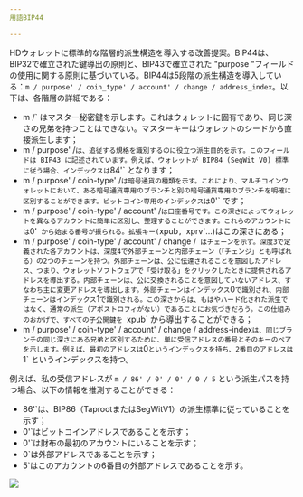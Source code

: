 ```yaml
---
用語BIP44

---
```

HDウォレットに標準的な階層的派生構造を導入する改善提案。BIP44は、BIP32で確立された鍵導出の原則と、BIP43で確立された "purpose "フィールドの使用に関する原則に基づいている。BIP44は5段階の派生構造を導入している：`m / purpose' / coin_type' / account' / change / address_index`。以下は、各階層の詳細である：


- m /` はマスター秘密鍵を示します。これはウォレットに固有であり、同じ深さの兄弟を持つことはできない。マスターキーはウォレットのシードから直接派生します；
- m / purpose' /` は、追従する規格を識別するのに役立つ派生目的を示す。このフィールドは BIP43 に記述されています。例えば、ウォレットが BIP84 (SegWit V0) 標準に従う場合、インデックスは `84'` となります；
- m / purpose' / coin-type' /` は暗号通貨の種類を示す。これにより、マルチコインウォレットにおいて、ある暗号通貨専用のブランチと別の暗号通貨専用のブランチを明確に区別することができます。ビットコイン専用のインデックスは `0'` です；
- m / purpose' / coin-type' / account' /` は口座番号です。この深さによってウォレットを異なるアカウントに簡単に区別し、整理することができます。これらのアカウントには `0'` から始まる番号が振られる。拡張キー(`xpub`, `xprv`...)はこの深さにある；
- m / purpose' / coin-type' / account' / change /` はチェーンを示す。深度3で定義された各アカウントは、深度4で外部チェーンと内部チェーン（「チェンジ」とも呼ばれる）の2つのチェーンを持つ。外部チェーンは、公に伝達されることを意図したアドレス、つまり、ウォレットソフトウェアで「受け取る」をクリックしたときに提供されるアドレスを導出する。内部チェーンは、公に交換されることを意図していないアドレス、すなわち主に変更アドレスを導出します。外部チェーンはインデックス`0`で識別され、内部チェーンはインデックス`1`で識別される。この深さからは、もはやハード化された派生ではなく、通常の派生（アポストロフィがない）であることにお気づきだろう。この仕組みのおかげで、すべての子公開鍵を `xpub` から導出することができる；
- m / purpose' / coin-type' / account' / change / address-index` は、同じブランチの同じ深さにある兄弟と区別するために、単に受信アドレスの番号とそのキーのペアを示します。例えば、最初のアドレスは `0` というインデックスを持ち、2番目のアドレスは `1` というインデックスを持つ。

例えば、私の受信アドレスが `m / 86' / 0' / 0' / 0 / 5` という派生パスを持つ場合、以下の情報を推測することができる：


- 86'`は、BIP86（TaprootまたはSegWitV1）の派生標準に従っていることを示す；
- 0'`はビットコインアドレスであることを示す；
- 0'`は財布の最初のアカウントにいることを示す；
- 0`は外部アドレスであることを示す；
- 5`はこのアカウントの6番目の外部アドレスであることを示す。

![](../../dictionnaire/assets/18.webp)